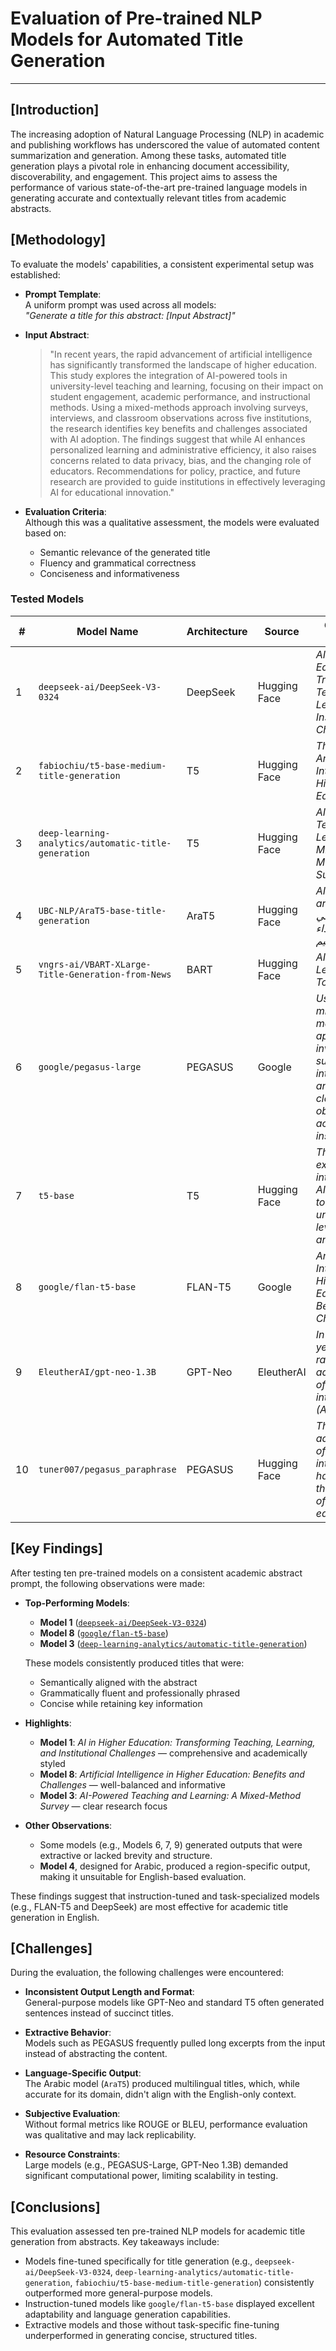 # Evaluation of Pre-trained NLP Models for Automated Title Generation
---

## [Introduction]

The increasing adoption of Natural Language Processing (NLP) in academic and publishing workflows has underscored the value of automated content summarization and generation. Among these tasks, automated title generation plays a pivotal role in enhancing document accessibility, discoverability, and engagement. This project aims to assess the performance of various state-of-the-art pre-trained language models in generating accurate and contextually relevant titles from academic abstracts.

## [Methodology]

To evaluate the models' capabilities, a consistent experimental setup was established:

- **Prompt Template**:  
  A uniform prompt was used across all models:  
  _"Generate a title for this abstract: [Input Abstract]"_

- **Input Abstract**:  
  > "In recent years, the rapid advancement of artificial intelligence has significantly transformed the landscape of higher education. This study explores the integration of AI-powered tools in university-level teaching and learning, focusing on their impact on student engagement, academic performance, and instructional methods. Using a mixed-methods approach involving surveys, interviews, and classroom observations across five institutions, the research identifies key benefits and challenges associated with AI adoption. The findings suggest that while AI enhances personalized learning and administrative efficiency, it also raises concerns related to data privacy, bias, and the changing role of educators. Recommendations for policy, practice, and future research are provided to guide institutions in effectively leveraging AI for educational innovation."

- **Evaluation Criteria**:  
  Although this was a qualitative assessment, the models were evaluated based on:
  - Semantic relevance of the generated title
  - Fluency and grammatical correctness
  - Conciseness and informativeness

### Tested Models

| #  | Model Name                                                | Architecture | Source       | Generated Title                                                                                                                   |
|----|-----------------------------------------------------------|--------------|--------------|-----------------------------------------------------------------------------------------------------------------------------------|
| 1  | `deepseek-ai/DeepSeek-V3-0324`                            | DeepSeek     | Hugging Face | *AI in Higher Education: Transforming Teaching, Learning, and Institutional Challenges*                                           |
| 2  | `fabiochiu/t5-base-medium-title-generation`               | T5           | Hugging Face | *The Impact of Artificial Intelligence in Higher Education*                                                                       |
| 3  | `deep-learning-analytics/automatic-title-generation`      | T5           | Hugging Face | *AI-Powered Teaching and Learning: A Mixed-Method Survey*                                                                         |
| 4  | `UBC-NLP/AraT5-base-title-generation`                     | AraT5        | Hugging Face | *AI articolarticolية تسهم في تحسين أداء التعليم والتعليم*                                                                             |
| 5  | `vngrs-ai/VBART-XLarge-Title-Generation-from-News`        | BART         | Hugging Face | *AI-Powered Learning Tools*                                                                                                       |
| 6  | `google/pegasus-large`                                    | PEGASUS      | Google       | *Using a mixed-methods approach involving surveys, interviews, and classroom observations across five institutions*               |
| 7  | `t5-base`                                                 | T5           | Hugging Face | *This study examines the integration of AI-powered tools in university-level teaching and learning*                               |
| 8  | `google/flan-t5-base`                                     | FLAN-T5      | Google       | *Artificial Intelligence in Higher Education: Benefits and Challenges*                                                            |
| 9  | `EleutherAI/gpt-neo-1.3B`                                 | GPT-Neo      | EleutherAI   | *In recent years, the rapid advancement of artificial intelligence (AI)*                                                          |
| 10 | `tuner007/pegasus_paraphrase`                             | PEGASUS      | Hugging Face | *The rapid advancement of artificial intelligence has changed the landscape of higher education.*                                 |

## [Key Findings]

After testing ten pre-trained models on a consistent academic abstract prompt, the following observations were made:

- **Top-Performing Models**:
  - **Model 1** ([`deepseek-ai/DeepSeek-V3-0324`](https://github.com/deepseek-ai/DeepSeek-V3))
  - **Model 8** ([`google/flan-t5-base`](https://huggingface.co/google/flan-t5-base))
  - **Model 3** ([`deep-learning-analytics/automatic-title-generation`](https://huggingface.co/deep-learning-analytics/automatic-title-generation))

  These models consistently produced titles that were:
  - Semantically aligned with the abstract
  - Grammatically fluent and professionally phrased
  - Concise while retaining key information

- **Highlights**:
  - **Model 1**: *AI in Higher Education: Transforming Teaching, Learning, and Institutional Challenges* — comprehensive and academically styled
  - **Model 8**: *Artificial Intelligence in Higher Education: Benefits and Challenges* — well-balanced and informative
  - **Model 3**: *AI-Powered Teaching and Learning: A Mixed-Method Survey* — clear research focus

- **Other Observations**:
  - Some models (e.g., Models 6, 7, 9) generated outputs that were extractive or lacked brevity and structure.
  - **Model 4**, designed for Arabic, produced a region-specific output, making it unsuitable for English-based evaluation.

These findings suggest that instruction-tuned and task-specialized models (e.g., FLAN-T5 and DeepSeek) are most effective for academic title generation in English.

## [Challenges]

During the evaluation, the following challenges were encountered:

- **Inconsistent Output Length and Format**:  
  General-purpose models like GPT-Neo and standard T5 often generated sentences instead of succinct titles.

- **Extractive Behavior**:  
  Models such as PEGASUS frequently pulled long excerpts from the input instead of abstracting the content.

- **Language-Specific Output**:  
  The Arabic model (`AraT5`) produced multilingual titles, which, while accurate for its domain, didn't align with the English-only context.

- **Subjective Evaluation**:  
  Without formal metrics like ROUGE or BLEU, performance evaluation was qualitative and may lack replicability.

- **Resource Constraints**:  
  Large models (e.g., PEGASUS-Large, GPT-Neo 1.3B) demanded significant computational power, limiting scalability in testing.

## [Conclusions]

This evaluation assessed ten pre-trained NLP models for academic title generation from abstracts. Key takeaways include:

- Models fine-tuned specifically for title generation (e.g., `deepseek-ai/DeepSeek-V3-0324`, `deep-learning-analytics/automatic-title-generation`, `fabiochiu/t5-base-medium-title-generation`) consistently outperformed more general-purpose models.
- Instruction-tuned models like `google/flan-t5-base` displayed excellent adaptability and language generation capabilities.
- Extractive models and those without task-specific fine-tuning underperformed in generating concise, structured titles.
